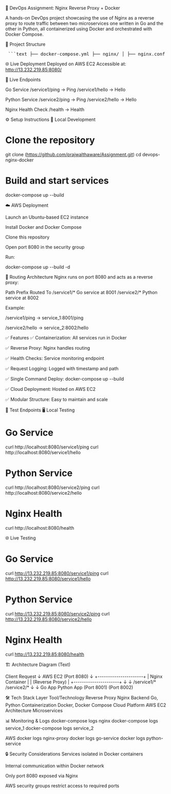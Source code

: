🚀 DevOps Assignment: Nginx Reverse Proxy + Docker

A hands-on DevOps project showcasing the use of Nginx as a reverse proxy to route traffic between two microservices one written in Go and the other in Python, all containerized using Docker and orchestrated with Docker Compose.

📁 Project Structure

<pre lang="markdown"> ```text ├── docker-compose.yml ├── nginx/ │ ├── nginx.conf │ └── Dockerfile ├── service_1/ │ ├── Dockerfile │ └── [Go application files] ├── service_2/ │ ├── Dockerfile │ └── [Python application files] ├── test.sh └── README.md ``` </pre>

🌐 Live Deployment
Deployed on AWS EC2
Accessible at: http://13.232.219.85:8080/

🔗 Live Endpoints

Go Service
/service1/ping → Ping
/service1/hello → Hello

Python Service
/service2/ping → Ping
/service2/hello → Hello

Nginx Health Check
/health → Health

⚙️ Setup Instructions
🔧 Local Development

# Clone the repository
git clone (https://github.com/prajwalthaware/Assignment.git)
cd devops-nginx-docker

# Build and start services

docker-compose up --build

☁️ AWS Deployment

Launch an Ubuntu-based EC2 instance

Install Docker and Docker Compose

Clone this repository

Open port 8080 in the security group

Run:

docker-compose up --build -d


🔀 Routing Architecture
Nginx runs on port 8080 and acts as a reverse proxy:

Path Prefix	Routed To
/service1/*	Go service at 8001
/service2/*	Python service at 8002

Example:

/service1/ping → service_1:8001/ping

/service2/hello → service_2:8002/hello

✅ Features
✅ Containerization: All services run in Docker

✅ Reverse Proxy: Nginx handles routing

✅ Health Checks: Service monitoring endpoint

✅ Request Logging: Logged with timestamp and path

✅ Single Command Deploy: docker-compose up --build

✅ Cloud Deployment: Hosted on AWS EC2

✅ Modular Structure: Easy to maintain and scale

🧪 Test Endpoints
🖥️ Local Testing

# Go Service
curl http://localhost:8080/service1/ping
curl http://localhost:8080/service1/hello

# Python Service
curl http://localhost:8080/service2/ping
curl http://localhost:8080/service2/hello

# Nginx Health
curl http://localhost:8080/health

🌐 Live Testing

# Go Service
curl http://13.232.219.85:8080/service1/ping
curl http://13.232.219.85:8080/service1/hello

# Python Service
curl http://13.232.219.85:8080/service2/ping
curl http://13.232.219.85:8080/service2/hello

# Nginx Health
curl http://13.232.219.85:8080/health


🏗 Architecture Diagram (Text)

Client Request
     ↓
 AWS EC2 (Port 8080)
     ↓
+----------------------+
|   Nginx Container    |
|   (Reverse Proxy)    |
+----------------------+
       ↓         ↓
 /service1/*   /service2/*
    ↓             ↓
 Go App       Python App
 (Port 8001)  (Port 8002)

 
🛠 Tech Stack
Layer	Tool/Technology
Reverse Proxy	Nginx
Backend	Go, Python
Containerization	Docker, Docker Compose
Cloud Platform	AWS EC2
Architecture	Microservices

📊 Monitoring & Logs
docker-compose logs nginx
docker-compose logs service_1
docker-compose logs service_2

AWS
docker logs nginx-proxy
docker logs go-service
docker logs python-service

🔒 Security Considerations
Services isolated in Docker containers

Internal communication within Docker network

Only port 8080 exposed via Nginx

AWS security groups restrict access to required ports
